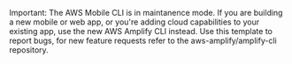 Important: The AWS Mobile CLI is in maintanence mode. If you are building a new mobile or web app, or you're adding cloud capabilities to your existing app, use the new AWS Amplify CLI instead. Use this template to report bugs, for new feature requests refer to the aws-amplify/amplify-cli repository.

